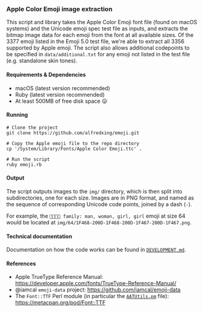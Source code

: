 ### Apple Color Emoji image extraction

This script and library takes the Apple Color Emoji font file (found on macOS systems) and the Unicode emoji spec
test file as inputs, and extracts the bitmap image data for each emoji from the font at all available sizes. Of the
3377 emoji listed in the Emoji 5.0 test file, we're able to extract all 3356 supported by Apple emoji. The script
also allows additional codepoints to be specified in `data/additional.txt` for any emoji not listed in the test file
(e.g. standalone skin tones).

#### Requirements & Dependencies
- macOS (latest version recommended)
- Ruby (latest version recommended)
- At least 500MB of free disk space 😛

#### Running
````shell
# Clone the project
git clone https://github.com/alfredxing/emoji.git

# Copy the Apple emoji file to the repo directory
cp '/System/Library/Fonts/Apple Color Emoji.ttc' .

# Run the script
ruby emoji.rb
````

#### Output
The script outputs images to the `img/` directory, which is then split into subdirectories, one for each size. Images
are in PNG format, and named as the sequence of corresponding Unicode code points, joined by a dash (`-`).

For example, the `👨‍👩‍👧‍👧 family: man, woman, girl, girl` emoji at size 64 would be located at
`img/64/1F468-200D-1F468-200D-1F467-200D-1F467.png`.

#### Technical documentation
Documentation on how the code works can be found in [`DEVELOPMENT.md`](DEVELOPMENT.md).

#### References
- Apple TrueType Reference Manual: https://developer.apple.com/fonts/TrueType-Reference-Manual/
- @iamcal `emoji-data` project: https://github.com/iamcal/emoji-data
- The `Font::TTF` Perl module (in particular the [`AATUtils.pm`](https://metacpan.org/source/BHALLISSY/Font-TTF-1.06/lib/Font/TTF/AATutils.pm) file): https://metacpan.org/pod/Font::TTF
